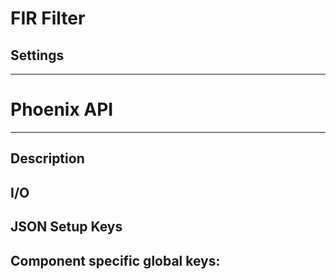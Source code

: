 # FIR Filter
## Settings

___
# Phoenix API
___
## Description

## I/O

## JSON Setup Keys

Component specific global keys:
- 